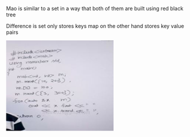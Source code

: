 Mao is similar to a set in a way that both of them are built using red black tree

Difference is set only stores keys map on the other hand stores key value pairs

![](./images/map/img1.JPG)